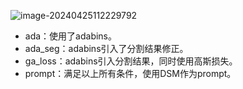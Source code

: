 ![image-20240425112229792](C:\Users\wychencc\AppData\Roaming\Typora\typora-user-images\image-20240425112229792.png)

* ada：使用了adabins。
* ada_seg：adabins引入了分割结果修正。
* ga_loss：adabins引入分割结果，同时使用高斯损失。
* prompt：满足以上所有条件，使用DSM作为prompt。